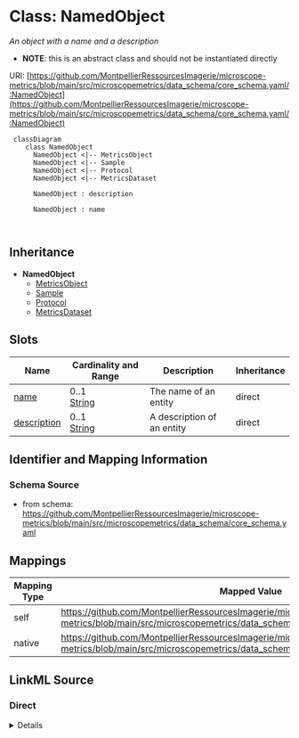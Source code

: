 # Class: NamedObject


_An object with a name and a description_




* __NOTE__: this is an abstract class and should not be instantiated directly


URI: [https://github.com/MontpellierRessourcesImagerie/microscope-metrics/blob/main/src/microscopemetrics/data_schema/core_schema.yaml/:NamedObject](https://github.com/MontpellierRessourcesImagerie/microscope-metrics/blob/main/src/microscopemetrics/data_schema/core_schema.yaml/:NamedObject)




```mermaid
 classDiagram
    class NamedObject
      NamedObject <|-- MetricsObject
      NamedObject <|-- Sample
      NamedObject <|-- Protocol
      NamedObject <|-- MetricsDataset
      
      NamedObject : description
        
      NamedObject : name
        
      
```





## Inheritance
* **NamedObject**
    * [MetricsObject](MetricsObject.md)
    * [Sample](Sample.md)
    * [Protocol](Protocol.md)
    * [MetricsDataset](MetricsDataset.md)



## Slots

| Name | Cardinality and Range | Description | Inheritance |
| ---  | --- | --- | --- |
| [name](name.md) | 0..1 <br/> [String](String.md) | The name of an entity | direct |
| [description](description.md) | 0..1 <br/> [String](String.md) | A description of an entity | direct |









## Identifier and Mapping Information







### Schema Source


* from schema: https://github.com/MontpellierRessourcesImagerie/microscope-metrics/blob/main/src/microscopemetrics/data_schema/core_schema.yaml





## Mappings

| Mapping Type | Mapped Value |
| ---  | ---  |
| self | https://github.com/MontpellierRessourcesImagerie/microscope-metrics/blob/main/src/microscopemetrics/data_schema/core_schema.yaml/:NamedObject |
| native | https://github.com/MontpellierRessourcesImagerie/microscope-metrics/blob/main/src/microscopemetrics/data_schema/core_schema.yaml/:NamedObject |





## LinkML Source

<!-- TODO: investigate https://stackoverflow.com/questions/37606292/how-to-create-tabbed-code-blocks-in-mkdocs-or-sphinx -->

### Direct

<details>
```yaml
name: NamedObject
description: An object with a name and a description
from_schema: https://github.com/MontpellierRessourcesImagerie/microscope-metrics/blob/main/src/microscopemetrics/data_schema/core_schema.yaml
abstract: true
slots:
- name
- description

```
</details>

### Induced

<details>
```yaml
name: NamedObject
description: An object with a name and a description
from_schema: https://github.com/MontpellierRessourcesImagerie/microscope-metrics/blob/main/src/microscopemetrics/data_schema/core_schema.yaml
abstract: true
attributes:
  name:
    name: name
    description: The name of an entity
    from_schema: https://github.com/MontpellierRessourcesImagerie/microscope-metrics/blob/main/src/microscopemetrics/data_schema/core_schema.yaml
    rank: 1000
    multivalued: false
    alias: name
    owner: NamedObject
    domain_of:
    - NamedObject
    - Experimenter
    - Column
    range: string
    required: false
  description:
    name: description
    description: A description of an entity
    from_schema: https://github.com/MontpellierRessourcesImagerie/microscope-metrics/blob/main/src/microscopemetrics/data_schema/core_schema.yaml
    rank: 1000
    multivalued: false
    alias: description
    owner: NamedObject
    domain_of:
    - NamedObject
    - roi
    - Tag
    range: string

```
</details>